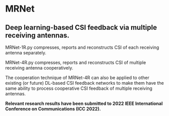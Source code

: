# MRNet
## Deep learning-based CSI feedback via multiple receiving antennas.

MRNet-1R.py compresses, reports and reconstructs CSI of each receiving antenna separately.

MRNet-4R.py compresses, reports and reconstructs CSI of multiple receiving antenna cooperatively.

The cooperation technique of MRNet-4R can also be applied to other existing (or future) DL-based CSI feedback networks to make them have the same ability to process cooperative CSI feedback of multiple receiving antennas.

**Relevant research results have been submitted to 2022 IEEE International Conference on Communications (ICC 2022).**
